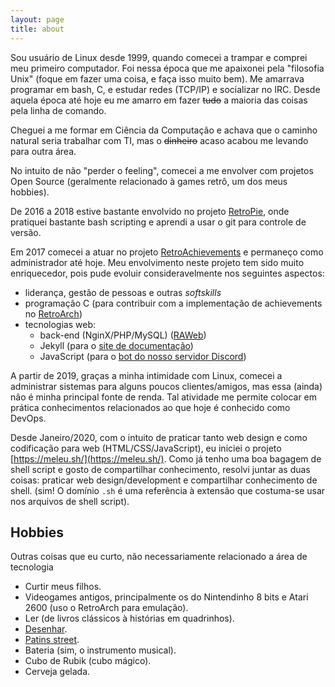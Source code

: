 ```yaml
---
layout: page
title: about
---
```


Sou usuário de Linux desde 1999, quando comecei a trampar e comprei meu primeiro computador. Foi nessa época que me apaixonei pela "filosofia Unix" (foque em fazer uma coisa, e faça isso muito bem). Me amarrava programar em bash, C, e estudar redes (TCP/IP) e socializar no IRC. Desde aquela época até hoje eu me amarro em fazer ~~tudo~~ a maioria das coisas pela linha de comando.

Cheguei a me formar em Ciência da Computação e achava que o caminho natural seria trabalhar com TI, mas o ~~dinheiro~~ acaso acabou me levando para outra área.

No intuito de não "perder o feeling", comecei a me envolver com projetos Open Source (geralmente relacionado à games retrô, um dos meus hobbies).

De 2016 a 2018 estive bastante envolvido no projeto [RetroPie](https://retropie.org.uk/), onde pratiquei bastante bash scripting e aprendi a usar o git para controle de versão.

Em 2017 comecei a atuar no projeto [RetroAchievements](http://retroachievements.org) e permaneço como administrador até hoje. Meu envolvimento neste projeto tem sido muito enriquecedor, pois pude evoluir consideravelmente nos seguintes aspectos:

- liderança, gestão de pessoas e outras _softskills_
- programação C (para contribuir com a implementação de achievements no [RetroArch](https://github.com/libretro/RetroArch))
- tecnologias web:
    - back-end (NginX/PHP/MySQL) ([RAWeb](https://github.com/RetroAchievements/RAWeb))
    - Jekyll (para o [site de documentação](https://docs.retroachievements.org))
    - JavaScript (para o [bot do nosso servidor Discord](https://github.com/RetroAchievements/RABot))

A partir de 2019, graças a minha intimidade com Linux, comecei a administrar sistemas para alguns poucos clientes/amigos, mas essa (ainda) não é minha principal fonte de renda. Tal atividade me permite colocar em prática conhecimentos relacionados ao que hoje é conhecido como DevOps.

Desde Janeiro/2020, com o intuito de praticar tanto web design e como codificação para web (HTML/CSS/JavaScript), eu iniciei o projeto [https://meleu.sh/](https://meleu.sh/). Como já tenho uma boa bagagem de shell script e gosto de compartilhar conhecimento, resolvi juntar as duas coisas: praticar web design/development e compartilhar conhecimento de shell. (sim! O domínio `.sh` é uma referência à extensão que costuma-se usar nos arquivos de shell script).


## Hobbies

Outras coisas que eu curto, não necessariamente relacionado a área de tecnologia

- Curtir meus filhos.
- Videogames antigos, principalmente os do Nintendinho 8 bits e Atari 2600 (uso o RetroArch para emulação).
- Ler (de livros clássicos à histórias em quadrinhos).
- [Desenhar](https://meleuartblog.wordpress.com/).
- [Patins street](https://www.youtube.com/watch?v=m2kTpd1C-as).
- Bateria (sim, o instrumento musical).
- Cubo de Rubik (cubo mágico).
- Cerveja gelada.
